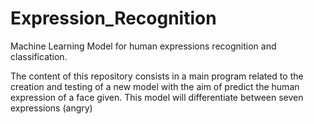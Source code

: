 # Expression_Recognition
Machine Learning Model for human expressions recognition and classification.

The content of this repository consists in a main program related to the creation and testing of a new model with the aim
of predict the human expression of a face given. This model will differentiate between seven expressions (angry)
